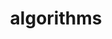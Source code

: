 ---
title: "algorithms"
layout: category
permalink: /categories/algorithms/
author_profile: true
taxonomy: "algorithms"
sidebar:
  nav: "docs"
---